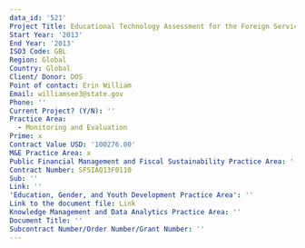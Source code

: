 ```yaml
---
data_id: '521'
Project Title: Educational Technology Assessment for the Foreign Service Institute
Start Year: '2013'
End Year: '2013'
ISO3 Code: GBL
Region: Global
Country: Global
Client/ Donor: DOS
Point of contact: Erin William
Email: williamsee3@state.gov
Phone: ''
Current Project? (Y/N): ''
Practice Area:
  - Monitoring and Evaluation
Prime: x
Contract Value USD: '100276.00'
M&E Practice Area: x
Public Financial Management and Fiscal Sustainability Practice Area: ''
Contract Number: SFSIAQ13F0110
Sub: ''
Link: ''
'Education, Gender, and Youth Development Practice Area': ''
Link to the document file: Link
Knowledge Management and Data Analytics Practice Area: ''
Document Title: ''
Subcontract Number/Order Number/Grant Number: ''
---
```

